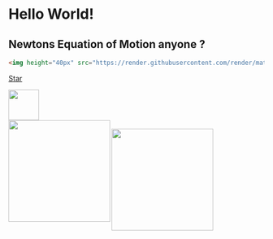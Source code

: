 # Hello World!

## Newtons Equation of Motion anyone ?
```HTML
<img height="40px" src="https://render.githubusercontent.com/render/math?math={m_{i}}\frac{d^2r_{i}}{dt^2}=-\frac{\partial{V(r^{N})}}{\partial{r_{i}}}\quad\text{(}i=1...\text{N)}">
```

<!-- Place this tag where you want the button to render. -->
<a class="github-button" href="https://github.com/ntkme/github-buttons" data-color-scheme="no-preference: dark; light: dark; dark: dark;" data-size="large" data-show-count="true" aria-label="Star ntkme/github-buttons on GitHub">Star</a>

<img height="60px" src="https://render.githubusercontent.com/render/math?math={m_{i}}\frac{d^2r_{i}}{dt^2}=-\frac{\partial{V(r^{N})}}{\partial{r_{i}}}\quad\text{(}i=1...\text{N)}">

<br/>

<img height = "200px" align="left" src="https://github-readme-stats.vercel.app/api?username=TaufeqRazakh&show_icons=true&theme=vue-dark&hide=contribs&incluse_all_commits=true&count_private=true"/>

<br/>

<img height = "200px" align="left" src="https://github-readme-stats.vercel.app/api/top-langs/?username=TaufeqRazakh&layout=compact&theme=vue-dark&hide=tcl,roff"/>
